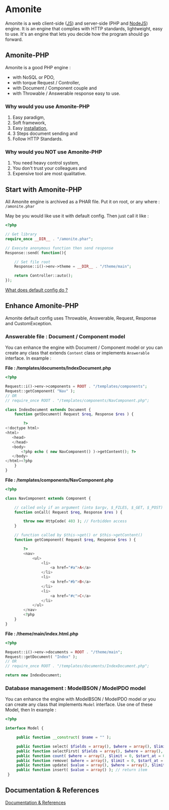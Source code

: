 # Amonite
 Amonite is a web client-side ([JS](https://github.com/karkael64/amonite-front)) and server-side (PHP and [NodeJS](https://github.com/karkael64/amonite-js)) engine. It is an engine that complies with HTTP standards, lightweight, easy to use. It's an engine that lets you decide how the program should go forward.

## Amonite-PHP
 Amonite is a good PHP engine :
 - with NoSQL or PDO,
 - with torque Request / Controller,
 - with Document / Component couple and
 - with Throwable / Answerable response easy to use.

### Why would you use Amonite-PHP
 1. Easy paradigm,
 2. Soft framework,
 3. Easy [installation](installation.md),
 4. 3 Steps document sending and
 5. Follow HTTP Standards.

### Why would you NOT use Amonite-PHP
 1. You need heavy control system,
 3. You don't trust your colleagues and
 2. Expensive tool are most qualitative.

## Start with Amonite-PHP
 All Amonite engine is archived as a PHAR file. Put it on root, or any where :
 `/amonite.phar`

 May be you would like use it with default config. Then just call it like :
 ``` PHP
 <?php

 // Get library
 require_once __DIR__ . "/amonite.phar";

 // Execute anonymous function then send response
 Response::send( function(){

     // Set file root
     Response::i()->env->theme = __DIR__ . "/theme/main";

     return Controller::auto();
 });
 ```

 [What does default config do ?](how_it_works.md#amonite-php-particularly)

## Enhance Amonite-PHP
 Amonite default config uses Throwable, Answerable, Request, Response and CustomException.

### Answerable file : Document / Component model
 You can enhance the engine with Document / Component model or you can create any class that extends `Content` class or implements `Answerable` interface. In example :

__File : /templates/documents/IndexDocument.php__
 ``` PHP
 <?php

 Request::i()->env->components = ROOT . "/templates/components";
 Request::getComponent( "Nav" );
 // OR
 // require_once ROOT . "/templates/components/NavComponent.php";

 class IndexDocument extends Document {
     function getDocument( Request $req, Response $res ) {

         ?>
<!doctype html>
<html>
    <head>
    </head>
    <body>
        <?php echo ( new NavComponent() )->getContent(); ?>
    </body>
</html><?php
     }
 }
 ```

__File : /templates/components/NavComponent.php__
 ``` PHP
 <?php

 class NavComponent extends Component {

     // called only if an argument (into $argv, $_FILES, $_GET, $_POST) equals "Nav"
     function onCall( Request $req, Response $res ) {

         throw new HttpCode( 403 ); // Forbidden access
     }

     // function called by $this->get() or $this->getContent()
     function getComponent( Request $req, Response $res ) {

         ?>
         <nav>
             <ul>
                 <li>
                     <a href="#a">A</a>
                 </li>
                 <li>
                     <a href="#b">B</a>
                 </li>
                 <li>
                     <a href="#c">C</a>
                 </li>
             </ul>
         </nav>
         <?php
     }
 }
 ```

__File : /theme/main/index.html.php__
 ``` PHP
 <?php

 Request::i()->env->documents = ROOT . "/theme/main";
 Request::getDocument( "Index" );
 // OR
 // require_once ROOT . "/templates/documents/IndexDocument.php";

 return new IndexDocument;

 ```

### Database management : ModelBSON / ModelPDO model

You can enhance the engine with ModelBSON / ModelPDO model or you can create any class that implements `Model` interface. Use one of these Model, then  In example :

``` PHP
<?php

interface Model {

     public function __construct( $name = "" );

     public function select( $fields = array(), $where = array(), $limit = 0, $start_at = 0 ); // return array of items
     public function selectFirst( $fields = array(), $where = array(), $start_at = 0 ); // return first items
     public function count( $where = array(), $limit = 0, $start_at = 0 ); // return integer count
     public function remove( $where = array(), $limit = 0, $start_at = 0 ); // return array of items
     public function update( $value = array(), $where = array(), $limit = 0, $start_at = 0 ); // return array of items items
     public function insert( $value = array() ); // return item
 }
 ```

## Documentation & References

[Documentation & References](how_it_works.md)
